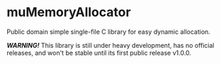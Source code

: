 # muMemoryAllocator
Public domain simple single-file C library for easy dynamic allocation.

***WARNING!*** This library is still under heavy development, has no official releases, and won't be stable until its first public release v1.0.0.
